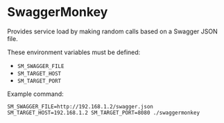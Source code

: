 # SwaggerMonkey
Provides service load by making random calls based on a Swagger JSON file.

These environment variables must be defined:

* `SM_SWAGGER_FILE`
* `SM_TARGET_HOST`
* `SM_TARGET_PORT`

Example command:

`SM_SWAGGER_FILE=http://192.168.1.2/swagger.json SM_TARGET_HOST=192.168.1.2 SM_TARGET_PORT=8080 ./swaggermonkey`
